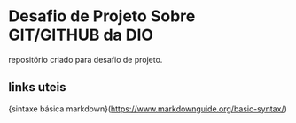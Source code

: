 # Desafio de Projeto Sobre GIT/GITHUB da DIO
repositório criado para desafio de projeto.

## links uteis
{sintaxe básica markdown}(https://www.markdownguide.org/basic-syntax/)
